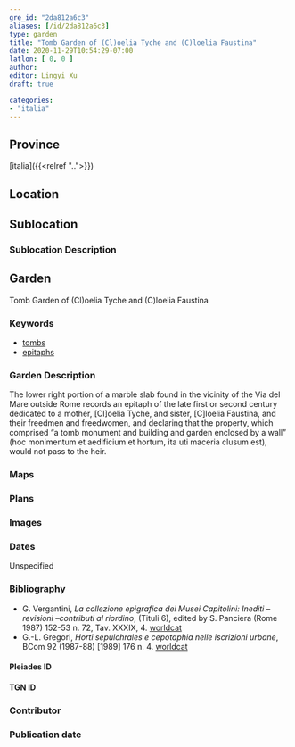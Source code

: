 ```yaml
---
gre_id: "2da812a6c3"
aliases: [/id/2da812a6c3]
type: garden
title: "Tomb Garden of (Cl)oelia Tyche and (C)loelia Faustina"
date: 2020-11-29T10:54:29-07:00
latlon: [ 0, 0 ]
author:
editor: Lingyi Xu
draft: true

categories:
- "italia"
---
```


## Province
[italia]({{<relref "..">}})

## Location

<!--### Location Description-->

<!-- LEAVE THIS BLANK FOR NOW -->

## Sublocation

### Sublocation Description

## Garden

Tomb Garden of (Cl)oelia Tyche and (C)loelia Faustina

### Keywords

- [tombs](http://vocab.getty.edu/page/aat/300005926)
- [epitaphs](http://vocab.getty.edu/page/aat/300028729)

### Garden Description
The lower right portion of a marble slab found in the vicinity of the Via del Mare outside Rome records an epitaph of the late first or second century dedicated  to a mother, [Cl]oelia Tyche, and sister, [C]loelia Faustina, and their freedmen and freedwomen, and declaring that the property, which comprised “a tomb monument and building and garden enclosed by a wall” (hoc monimentum et aedificium et hortum, ita uti  maceria clusum est), would not pass to the heir.

### Maps

<!--
{{< image src="FILENAME" alt="ALT_TEXT" title="CAPTION" >}}
-->

### Plans

### Images

### Dates
Unspecified

### Bibliography
- G. Vergantini, *La collezione epigrafica dei Musei Capitolini: Inediti – revisioni –contributi al riordino*, (Tituli 6), edited by S. Panciera (Rome 1987) 152-53 n. 72, Tav. XXXIX, 4. [worldcat](https://www.worldcat.org/title/collezione-epigrafica-dei-musei-capitolini-inediti-revisioni-contributi-al-riordino/oclc/848526529&referer=brief_results)
- G.-L. Gregori, *Horti sepulchrales e cepotaphia nelle iscrizioni urbane*, BCom 92 (1987-88) [1989] 176 n. 4. [worldcat](https://www.worldcat.org/title/horti-sepulchrales-e-cepotaphia-nelle-iscrizioni-urbane/oclc/886794800&referer=brief_results)

<!--#### Periodo ID-->

<!-- [PERIODO_ID](https://pleiades.stoa.org/places/PLEIADES_ID) -->

#### Pleiades ID

#### TGN ID

### Contributor

### Publication date

<!--### Related articles-->

<!-- Links to other related articles. Leave blank for now -->